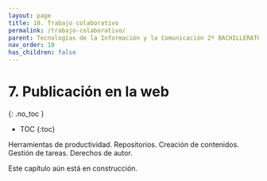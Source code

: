 ```yaml
---
layout: page
title: 10. Trabajo colaborativo
permalink: /trabajo-colaborativo/
parent: Tecnologías de la Información y la Comunicación 2º BACHILLERATO
nav_order: 10
has_children: false
---
```


# 7. Publicación en la web
{: .no_toc }

- TOC
{:toc}

Herramientas de productividad. Repositorios. Creación de contenidos. Gestión de tareas. Derechos de autor.

Este capítulo aún está en construcción.

